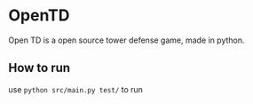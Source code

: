 # OpenTD
Open TD is a open source tower defense game, made in python.

## How to run
use `python src/main.py test/` to run